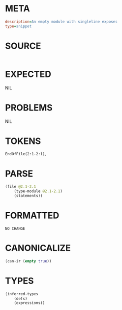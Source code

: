 # META
~~~ini
description=An empty module with singleline exposes
type=snippet
~~~
# SOURCE
~~~roc

~~~
# EXPECTED
NIL
# PROBLEMS
NIL
# TOKENS
~~~zig
EndOfFile(2:1-2:1),
~~~
# PARSE
~~~clojure
(file @2.1-2.1
	(type-module @2.1-2.1)
	(statements))
~~~
# FORMATTED
~~~roc
NO CHANGE
~~~
# CANONICALIZE
~~~clojure
(can-ir (empty true))
~~~
# TYPES
~~~clojure
(inferred-types
	(defs)
	(expressions))
~~~
